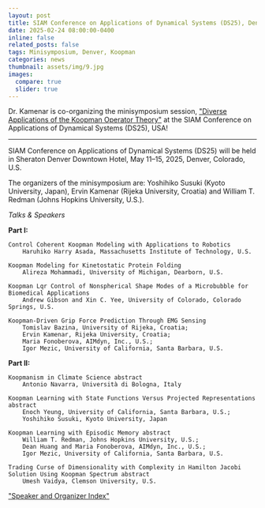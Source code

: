```yaml
---
layout: post
title: SIAM Conference on Applications of Dynamical Systems (DS25), Denver, USA
date: 2025-02-24 08:00:00-0400
inline: false
related_posts: false
tags: Minisymposium, Denver, Koopman
categories: news
thumbnail: assets/img/9.jpg
images:
  compare: true
  slider: true
---
```


Dr. Kamenar is co-organizing the minisymposium session, <a href="https://meetings.siam.org/sess/dsp_programsess.cfm?SESSIONCODE=82708">"Diverse Applications of the Koopman Operator Theory"</a> at the SIAM Conference on Applications of Dynamical Systems (DS25), USA!

---

SIAM Conference on Applications of Dynamical Systems (DS25) will be held in Sheraton Denver Downtown Hotel, May 11–15, 2025, Denver, Colorado, U.S.

The organizers of the minisymposium are: Yoshihiko Susuki (Kyoto University, Japan), Ervin Kamenar (Rijeka University, Croatia) and William T. Redman (Johns Hopkins University, U.S.).

<i>Talks & Speakers</i>

**Part I:**

```
Control Coherent Koopman Modeling with Applications to Robotics
    Haruhiko Harry Asada, Massachusetts Institute of Technology, U.S.

Koopman Modeling for Kinetostatic Protein Folding
    Alireza Mohammadi, University of Michigan, Dearborn, U.S.

Koopman Lqr Control of Nonspherical Shape Modes of a Microbubble for Biomedical Applications
    Andrew Gibson and Xin C. Yee, University of Colorado, Colorado Springs, U.S.

Koopman-Driven Grip Force Prediction Through EMG Sensing
    Tomislav Bazina, University of Rijeka, Croatia;
    Ervin Kamenar, Rijeka University, Croatia;
    Maria Fonoberova, AIMdyn, Inc., U.S.;
    Igor Mezic, University of California, Santa Barbara, U.S.
```

**Part II:**

```
Koopmanism in Climate Science abstract
    Antonio Navarra, Università di Bologna, Italy

Koopman Learning with State Functions Versus Projected Representations abstract
    Enoch Yeung, University of California, Santa Barbara, U.S.;
    Yoshihiko Susuki, Kyoto University, Japan

Koopman Learning with Episodic Memory abstract
    William T. Redman, Johns Hopkins University, U.S.;
    Dean Huang and Maria Fonoberova, AIMdyn, Inc., U.S.;
    Igor Mezic, University of California, Santa Barbara, U.S.

Trading Curse of Dimensionality with Complexity in Hamilton Jacobi Solution Using Koopman Spectrum abstract
    Umesh Vaidya, Clemson University, U.S.
```

<a href="https://meetings.siam.org/speakdex.cfm?CONFCODE=ds25">"Speaker and Organizer Index"</a>
